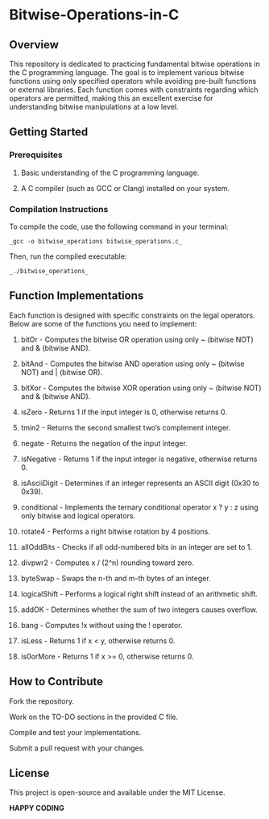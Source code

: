 # Bitwise-Operations-in-C

## Overview

This repository is dedicated to practicing fundamental bitwise operations in the C programming language. The goal is to implement various bitwise functions using only specified operators while avoiding pre-built functions or external libraries. Each function comes with constraints regarding which operators are permitted, making this an excellent exercise for understanding bitwise manipulations at a low level.

## Getting Started

### Prerequisites

1. Basic understanding of the C programming language.

2. A C compiler (such as GCC or Clang) installed on your system.

### Compilation Instructions

To compile the code, use the following command in your terminal:

```_gcc -o bitwise_operations bitwise_operations.c_```

Then, run the compiled executable:

```_./bitwise_operations_```

## Function Implementations

Each function is designed with specific constraints on the legal operators. Below are some of the functions you need to implement:

1. bitOr - Computes the bitwise OR operation using only ~ (bitwise NOT) and & (bitwise AND).

2. bitAnd - Computes the bitwise AND operation using only ~ (bitwise NOT) and | (bitwise OR).

3. bitXor - Computes the bitwise XOR operation using only ~ (bitwise NOT) and & (bitwise AND).

4. isZero - Returns 1 if the input integer is 0, otherwise returns 0.

5. tmin2 - Returns the second smallest two’s complement integer.

6. negate - Returns the negation of the input integer.

7. isNegative - Returns 1 if the input integer is negative, otherwise returns 0.

8. isAsciiDigit - Determines if an integer represents an ASCII digit (0x30 to 0x39).

9. conditional - Implements the ternary conditional operator x ? y : z using only bitwise and logical operators.

10. rotate4 - Performs a right bitwise rotation by 4 positions.

11. allOddBits - Checks if all odd-numbered bits in an integer are set to 1.

12. divpwr2 - Computes x / (2^n) rounding toward zero.

13. byteSwap - Swaps the n-th and m-th bytes of an integer.

14. logicalShift - Performs a logical right shift instead of an arithmetic shift.

15. addOK - Determines whether the sum of two integers causes overflow.

16. bang - Computes !x without using the ! operator.

17. isLess - Returns 1 if x < y, otherwise returns 0.

18. is0orMore - Returns 1 if x >= 0, otherwise returns 0.

## How to Contribute

Fork the repository.

Work on the TO-DO sections in the provided C file.

Compile and test your implementations.

Submit a pull request with your changes.

## License

This project is open-source and available under the MIT License.



**HAPPY CODING**
